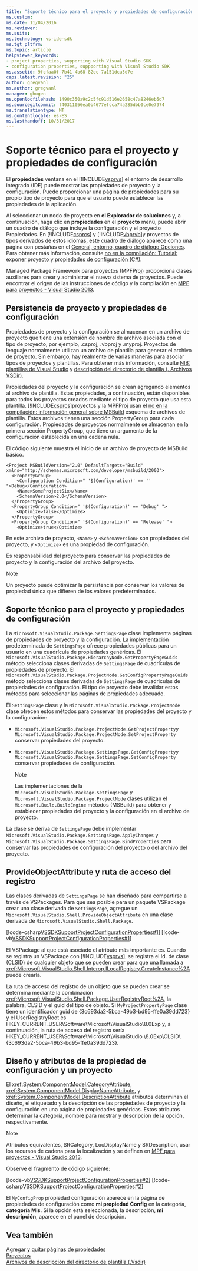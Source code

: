 ```yaml
---
title: "Soporte técnico para el proyecto y propiedades de configuración | Documentos de Microsoft"
ms.custom: 
ms.date: 11/04/2016
ms.reviewer: 
ms.suite: 
ms.technology: vs-ide-sdk
ms.tgt_pltfrm: 
ms.topic: article
helpviewer_keywords:
- project properties, supporting with Visual Studio SDK
- configuration properties, suppporting with Visual Studio SDK
ms.assetid: 9fcfaa0f-7b41-4b68-82ec-7a151dca5d7e
caps.latest.revision: "25"
author: gregvanl
ms.author: gregvanl
manager: ghogen
ms.openlocfilehash: 1490c350a9c2c5fc91d516e2658c47a8246eb5d7
ms.sourcegitcommit: f40311056ea0b4677efcca74a285dbb0ce0e7974
ms.translationtype: MT
ms.contentlocale: es-ES
ms.lasthandoff: 10/31/2017
---
```

# <a name="support-for-project-and-configuration-properties"></a>Soporte técnico para el proyecto y propiedades de configuración
El **propiedades** ventana en el [!INCLUDE[vsprvs](../../code-quality/includes/vsprvs_md.md)] el entorno de desarrollo integrado (IDE) puede mostrar las propiedades de proyecto y la configuración. Puede proporcionar una página de propiedades para su propio tipo de proyecto para que el usuario puede establecer las propiedades de la aplicación.  
  
 Al seleccionar un nodo de proyecto en **el Explorador de soluciones** y, a continuación, haga clic en **propiedades** en el **proyecto** menú, puede abrir un cuadro de diálogo que incluye la configuración y el proyecto Propiedades. En [!INCLUDE[csprcs](../../data-tools/includes/csprcs_md.md)] y [!INCLUDE[vbprvb](../../code-quality/includes/vbprvb_md.md)]y proyectos de tipos derivados de estos idiomas, este cuadro de diálogo aparece como una página con pestañas en el [General, entorno, cuadro de diálogo Opciones](../../ide/reference/general-environment-options-dialog-box.md). Para obtener más información, consulte [no en la compilación: Tutorial: exponer proyecto y propiedades de configuración (C#)](http://msdn.microsoft.com/en-us/d850d63b-25e2-4505-9f3d-eb038d7c1d0e).  
  
 Managed Package Framework para proyectos (MPFProj) proporciona clases auxiliares para crear y administrar el nuevo sistema de proyectos. Puede encontrar el origen de las instrucciones de código y la compilación en [MPF para proyectos - Visual Studio 2013](http://mpfproj12.codeplex.com/).  
  
## <a name="persistence-of-project-and-configuration-properties"></a>Persistencia de proyecto y propiedades de configuración  
 Propiedades de proyecto y la configuración se almacenan en un archivo de proyecto que tiene una extensión de nombre de archivo asociada con el tipo de proyecto, por ejemplo, .csproj, .vbproj y .myproj. Proyectos de lenguaje normalmente utilizan un archivo de plantilla para generar el archivo de proyecto. Sin embargo, hay realmente de varias maneras para asociar tipos de proyectos y plantillas. Para obtener más información, consulte [NIB: plantillas de Visual Studio](http://msdn.microsoft.com/en-us/141fccaa-d68f-4155-822b-27f35dd94041) y [descripción del directorio de plantilla (. Archivos VSDir)](../../extensibility/internals/template-directory-description-dot-vsdir-files.md).  
  
 Propiedades del proyecto y la configuración se crean agregando elementos al archivo de plantilla. Estas propiedades, a continuación, están disponibles para todos los proyectos creados mediante el tipo de proyecto que usa esta plantilla. [!INCLUDE[csprcs](../../data-tools/includes/csprcs_md.md)]proyectos y la MPFProj usan el [no en la compilación: información general sobre MSBuild](http://msdn.microsoft.com/en-us/b588fd73-a45b-4706-908f-cc131bccfbde) esquema de archivos de plantilla. Estos archivos tienen una sección PropertyGroup para cada configuración. Propiedades de proyectos normalmente se almacenan en la primera sección PropertyGroup, que tiene un argumento de la configuración establecida en una cadena nula.  
  
 El código siguiente muestra el inicio de un archivo de proyecto de MSBuild básico.  
  
```  
<Project MSBuildVersion="2.0" DefaultTargets="Build" xmlns="http://schemas.microsoft.com/developer/msbuild/2003">  
  <PropertyGroup>  
    <Configuration Condition=" '$(Configuration)' == '' ">Debug</Configuration>  
    <Name>SomeProjectSix</Name>  
    <SchemaVersion>2.0</SchemaVersion>  
  </PropertyGroup>  
  <PropertyGroup Condition=" '$(Configuration)' == 'Debug' ">  
    <Optimize>false</Optimize>  
  </PropertyGroup>  
  <PropertyGroup Condition=" '$(Configuration)' == 'Release' ">  
    <Optimize>true</Optimize>  
```  
  
 En este archivo de proyecto, `<Name>` y `<SchemaVersion>` son propiedades del proyecto, y `<Optimize>` es una propiedad de configuración.  
  
 Es responsabilidad del proyecto para conservar las propiedades de proyecto y la configuración del archivo del proyecto.  
  
> [!NOTE]
>  Un proyecto puede optimizar la persistencia por conservar los valores de propiedad única que difieren de los valores predeterminados.  
  
## <a name="support-for-project-and-configuration-properties"></a>Soporte técnico para el proyecto y propiedades de configuración  
 La `Microsoft.VisualStudio.Package.SettingsPage` clase implementa páginas de propiedades de proyecto y la configuración. La implementación predeterminada de `SettingsPage` ofrece propiedades públicas para un usuario en una cuadrícula de propiedades genéricas. El `Microsoft.VisualStudio.Package.HierarchyNode.GetPropertyPageGuids` método selecciona clases derivadas de `SettingsPage` de cuadrículas de propiedades de proyecto. El `Microsoft.VisualStudio.Package.ProjectNode.GetConfigPropertyPageGuids` método selecciona clases derivadas de `SettingsPage` de cuadrículas de propiedades de configuración. El tipo de proyecto debe invalidar estos métodos para seleccionar las páginas de propiedades adecuado.  
  
 El `SettingsPage` clase y la `Microsoft.VisualStudio.Package.ProjectNode` clase ofrecen estos métodos para conservar las propiedades del proyecto y la configuración:  
  
-   `Microsoft.VisualStudio.Package.ProjectNode.GetProjectProperty`y `Microsoft.VisualStudio.Package.ProjectNode.SetProjectProperty` conservar propiedades del proyecto.  
  
-   `Microsoft.VisualStudio.Package.SettingsPage.GetConfigProperty`y `Microsoft.VisualStudio.Package.SettingsPage.SetConfigProperty` conservar propiedades de configuración.  
  
    > [!NOTE]
    >  Las implementaciones de la `Microsoft.VisualStudio.Package.SettingsPage` y `Microsoft.VisualStudio.Package.ProjectNode` clases utilizan el `Microsoft.Build.BuildEngine` métodos (MSBuild) para obtener y establecer propiedades del proyecto y la configuración en el archivo de proyecto.  
  
 La clase se deriva de `SettingsPage` debe implementar `Microsoft.VisualStudio.Package.SettingsPage.ApplyChanges` y `Microsoft.VisualStudio.Package.SettingsPage.BindProperties` para conservar las propiedades de configuración del proyecto o del archivo del proyecto.  
  
## <a name="provideobjectattribute-and-registry-path"></a>ProvideObjectAttribute y ruta de acceso del registro  
 Las clases derivadas de `SettingsPage` se han diseñado para compartirse a través de VSPackages. Para que sea posible para un paquete VSPackage crear una clase derivada de `SettingsPage`, agregue un `Microsoft.VisualStudio.Shell.ProvideObjectAttribute` en una clase derivada de `Microsoft.VisualStudio.Shell.Package`.  
  
 [!code-csharp[VSSDKSupportProjectConfigurationProperties#1](../../extensibility/internals/codesnippet/CSharp/support-for-project-and-configuration-properties_1.cs)]
 [!code-vb[VSSDKSupportProjectConfigurationProperties#1](../../extensibility/internals/codesnippet/VisualBasic/support-for-project-and-configuration-properties_1.vb)]  
  
 El VSPackage al que está asociado el atributo más importante es. Cuando se registra un VSPackage con [!INCLUDE[vsprvs](../../code-quality/includes/vsprvs_md.md)], se registra el Id. de clase (CLSID) de cualquier objeto que se pueden crear para que una llamada a <xref:Microsoft.VisualStudio.Shell.Interop.ILocalRegistry.CreateInstance%2A> puede crearla.  
  
 La ruta de acceso del registro de un objeto que se pueden crear se determina mediante la combinación <xref:Microsoft.VisualStudio.Shell.Package.UserRegistryRoot%2A>, la palabra, CLSID y el guid del tipo de objeto. Si `MyProjectPropertyPage` clase tiene un identificador guid de {3c693da2-5bca-49b3-bd95-ffe0a39dd723} y el UserRegistryRoot es HKEY_CURRENT_USER\Software\Microsoft\VisualStudio\8.0Exp y, a continuación, la ruta de acceso del registro sería HKEY_CURRENT_USER\Software\Microsoft\VisualStudio \8.0Exp\CLSID\\{3c693da2-5bca-49b3-bd95-ffe0a39dd723}.  
  
## <a name="project-and-configuration-property-attributes-and-layout"></a>Diseño y atributos de la propiedad de configuración y un proyecto  
 El <xref:System.ComponentModel.CategoryAttribute>, <xref:System.ComponentModel.DisplayNameAttribute>, y <xref:System.ComponentModel.DescriptionAttribute> atributos determinan el diseño, el etiquetado y la descripción de las propiedades de proyecto y la configuración en una página de propiedades genéricas. Estos atributos determinar la categoría, nombre para mostrar y descripción de la opción, respectivamente.  
  
> [!NOTE]
>  Atributos equivalentes, SRCategory, LocDisplayName y SRDescription, usar los recursos de cadena para la localización y se definen en [MPF para proyectos - Visual Studio 2013](http://mpfproj12.codeplex.com/).  
  
 Observe el fragmento de código siguiente:  
  
 [!code-vb[VSSDKSupportProjectConfigurationProperties#2](../../extensibility/internals/codesnippet/VisualBasic/support-for-project-and-configuration-properties_2.vb)]
 [!code-csharp[VSSDKSupportProjectConfigurationProperties#2](../../extensibility/internals/codesnippet/CSharp/support-for-project-and-configuration-properties_2.cs)]  
  
 El `MyConfigProp` propiedad configuración aparece en la página de propiedades de configuración como **mi propiedad Config** en la categoría, **categoría Mis**. Si la opción está seleccionada, la descripción, **mi descripción**, aparece en el panel de descripción.  
  
## <a name="see-also"></a>Vea también  
 [Agregar y quitar páginas de propiedades](../../extensibility/adding-and-removing-property-pages.md)   
 [Proyectos](../../extensibility/internals/projects.md)   
 [Archivos de descripción del directorio de plantilla (.Vsdir)](../../extensibility/internals/template-directory-description-dot-vsdir-files.md)